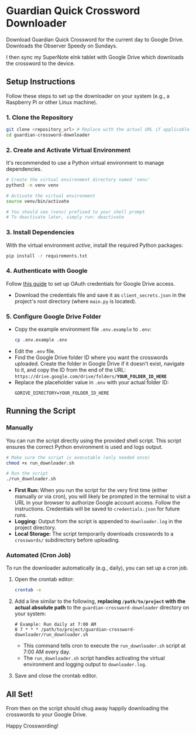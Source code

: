 # Guardian Quick Crossword Downloader

Download Guardian Quick Crossword for the current day to Google Drive.  
Downloads the Observer Speedy on Sundays.

I then sync my SuperNote eInk tablet with Google Drive which downloads the crossword to the device.

## Setup Instructions

Follow these steps to set up the downloader on your system (e.g., a Raspberry Pi or other Linux machine).

### 1. Clone the Repository

```bash
git clone <repository_url> # Replace with the actual URL if applicable
cd guardian-crossword-downloader
```

### 2. Create and Activate Virtual Environment

It's recommended to use a Python virtual environment to manage dependencies.

```bash
# Create the virtual environment directory named 'venv'
python3 -m venv venv

# Activate the virtual environment
source venv/bin/activate

# You should see (venv) prefixed to your shell prompt
# To deactivate later, simply run: deactivate
```

### 3. Install Dependencies

With the virtual environment *active*, install the required Python packages:

```bash
pip install -r requirements.txt
```

### 4. Authenticate with Google

Follow [this guide](https://d35mpxyw7m7k7g.cloudfront.net/bigdata_1/Get+Authentication+for+Google+Service+API+.pdf) to set up OAuth credentials for Google Drive access.

*   Download the credentials file and save it as `client_secrets.json` in the project's root directory (where `main.py` is located).

### 5. Configure Google Drive Folder

*   Copy the example environment file `.env.example` to `.env`:
    ```bash
    cp .env.example .env
    ```
*   Edit the `.env` file.
*   Find the Google Drive folder ID where you want the crosswords uploaded. Create the folder in Google Drive if it doesn't exist, navigate to it, and copy the ID from the end of the URL:
    `https://drive.google.com/drive/folders/`**`YOUR_FOLDER_ID_HERE`**
*   Replace the placeholder value in `.env` with your actual folder ID:
    ```
    GDRIVE_DIRECTORY=YOUR_FOLDER_ID_HERE
    ```

## Running the Script

### Manually

You can run the script directly using the provided shell script. This script ensures the correct Python environment is used and logs output.

```bash
# Make sure the script is executable (only needed once)
chmod +x run_downloader.sh

# Run the script
./run_downloader.sh
```

*   **First Run:** When you run the script for the very first time (either manually or via cron), you will likely be prompted in the terminal to visit a URL in your browser to authorize Google account access. Follow the instructions. Credentials will be saved to `credentials.json` for future runs.
*   **Logging:** Output from the script is appended to `downloader.log` in the project directory.
*   **Local Storage:** The script temporarily downloads crosswords to a `crosswords/` subdirectory before uploading.

### Automated (Cron Job)

To run the downloader automatically (e.g., daily), you can set up a cron job.

1.  Open the crontab editor:
    ```bash
    crontab -e
    ```
2.  Add a line similar to the following, **replacing `/path/to/project` with the actual absolute path** to the `guardian-crossword-downloader` directory on your system:

    ```cron
    # Example: Run daily at 7:00 AM
    0 7 * * * /path/to/project/guardian-crossword-downloader/run_downloader.sh
    ```
    *   This command tells cron to execute the `run_downloader.sh` script at 7:00 AM every day.
    *   The `run_downloader.sh` script handles activating the virtual environment and logging output to `downloader.log`.
3.  Save and close the crontab editor.

## All Set!

From then on the script should chug away happily downloading the crosswords to your Google Drive.

Happy Crosswording!
